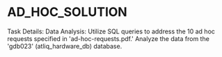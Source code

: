 # AD_HOC_SOLUTION
Task Details:  Data Analysis: Utilize SQL queries to address the 10 ad hoc requests specified in 'ad-hoc-requests.pdf.' Analyze the data from the 'gdb023' (atliq_hardware_db) database.
